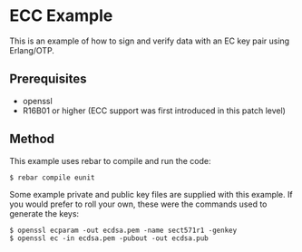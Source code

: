 # ECC Example

This is an example of how to sign and verify data with an EC key pair using Erlang/OTP.

## Prerequisites

* openssl
* R16B01 or higher (ECC support was first introduced in this patch level)

## Method

This example uses rebar to compile and run the code:

    $ rebar compile eunit

Some example private and public key files are supplied with this example.
If you would prefer to roll your own, these were the commands used to generate the keys:

    $ openssl ecparam -out ecdsa.pem -name sect571r1 -genkey
    $ openssl ec -in ecdsa.pem -pubout -out ecdsa.pub

